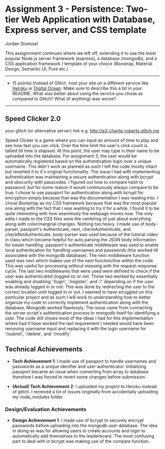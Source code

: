 Assignment 3 - Persistence: Two-tier Web Application with Database, Express server, and CSS template
===

Jordan Stoessel

This assignnment continues where we left off, extending it to use the most popular Node.js server framework (express), a database (mongodb), and a CSS application framework / template of your choice (Boostrap, Material Design, Semantic UI, Pure etc.)

--- 
- (5 points) Instead of Glitch, host your site on a different service like [Heroku](https://www.heroku.com) or [Digital Ocean](https://www.digitalocean.com). Make sure to describe this a bit in your README. What was better about using the service you chose as compared to Glitch? What (if anything) was worse? 
---

## Speed Clicker 2.0


your glitch (or alternative server) link e.g. http://a3-charlie-roberts.glitch.me


Speed Clicker is a game where you can input an amount of time to play and see how fast you can click. Over the time limit the user's click count is tallied till time is elapsed. At this point, the user may type in their name to be uploaded into the database. For assignment 3, the user would be automatically registered based on the authentication login over a unique username. This didn't work as planned as such I left the code mostly intact but reverted it to it's original functionality. The issue I had with implementing authentication was maintaining a secure authentication along with bcrypt and  obscurity with passcodes. I figured out how to compare hash to password, but for some reason it would continuously always compare to be true. I chose to use passport for authentication along with bcrypt for encryption simply because that was the documentation I was reading into. I chose Bootstrap as my CSS framework because that was the most popular one along with the fact that I was wanting to try it for a while. I found it to be quite interesting with how seamlessly the webpage moves now. The only edits I made to the CSS files were the centering of just about everything along with color/marginal changes. Nothing too heavy. I made use of body-parser, passport's Authenticate, next, checkAuthenticate, and checkNotAuthenticate. body-parser was used because of the tutorial video in class which became helpful for auto parsing the JSON body information for easier handling. passport's authenticate middleware was used to enable local authentication for handling usernames and passwords (this worked till associated with the mongodb database). The next middleware function used was next which makes use of the next function/line within the code: This was useful for processing without messing with the request-response cycle. The last two middlewares that were used were defined to check if the user was authenticated (logged in) or not. These two worked by essentially enabling and disabling '/login', '/register', and '/' depending on if the user was already logged in or not. This was done by redirecting the user to the correct location until logged in or out. I seemed to have struggled on this particular project and as such I will work to understanding how to better organize my code to correctly implement authentication along with the database. Mongodb worked flawlessly. The issue came from connecting the server script's authentication process to mongodb itself for identifying a user. The code still shows most of the ideas I had for this implementation where had it have worked the last requirement I needed would have been removing username input and replacing it with the login username for '/submit', '/delete', and '/modify'.

## Technical Achievements
- **Tech Achievement 1**: I made use of passport to handle usernames and passwords as a unique idenifier and user authenticator. Initializing passport became an issue when converting from array to database therefore I was forced to revert some changes before submission.

- **(Actual) Tech Achievement 2**: I uploaded my project to Heroku instead of glitch. I received a lot of issues originally from accidentally uploading my node_modules folder.

### Design/Evaluation Achievements
- **Design Achievement 1**: I made use of bcrypt to securely encrypt passwords before uploading into the mongodb user database. The idea in doing so was for allowing users to create accounts and login to automatically add themselves to the leaderboard. The most confusing part to deal with in bcrypt was making use of the compare function.
